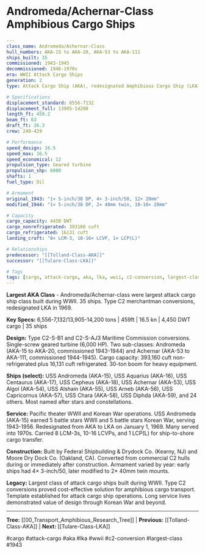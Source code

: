 # Andromeda/Achernar-Class Amphibious Cargo Ships

```yaml
---
class_name: Andromeda/Achernar-Class
hull_numbers: AKA-15 to AKA-20, AKA-53 to AKA-111
ships_built: 35
commissioned: 1943-1945
decommissioned: 1946-1970s
era: WWII Attack Cargo Ships
generation: 2
type: Attack Cargo Ship (AKA), redesignated Amphibious Cargo Ship (LKA) 1969

# Specifications
displacement_standard: 6556-7132
displacement_full: 13905-14200
length_ft: 459.2
beam_ft: 63
draft_ft: 26.3
crew: 249-429

# Performance
speed_design: 16.5
speed_max: 16.5
speed_economical: 12
propulsion_type: Geared turbine
propulsion_shp: 6000
shafts: 1
fuel_type: Oil

# Armament
original_1943: "1× 5-inch/38 DP, 4× 3-inch/50, 12× 20mm"
modified_1944: "1× 5-inch/38 DP, 2× 40mm twin, 10-18× 20mm"

# Capacity
cargo_capacity: 4450 DWT
cargo_nonrefrigerated: 393160 cuft
cargo_refrigerated: 16131 cuft
landing_craft: "8× LCM-3, 10-16× LCVP, 1× LCP(L)"

# Relationships
predecessor: "[[Tolland-Class-AKA]]"
successor: "[[Tulare-Class-LKA]]"

# Tags
tags: [cargo, attack-cargo, aka, lka, wwii, c2-conversion, largest-class, 1943]
---
```

**Largest AKA Class** - Andromeda/Achernar-class were largest attack cargo ship class built during WWII. 35 ships. Type C2 merchantman conversions, redesignated LKA in 1969.

**Key Specs:** 6,556-7,132/13,905-14,200 tons | 459ft | 16.5 kn | 4,450 DWT cargo | 35 ships

**Design:** Type C2-S-B1 and C2-S-AJ3 Maritime Commission conversions. Single-screw geared turbine (6,000 HP). Two sub-classes: Andromeda (AKA-15 to AKA-20, commissioned 1943-1944) and Achernar (AKA-53 to AKA-111, commissioned 1944-1945). Cargo capacity: 393,160 cuft non-refrigerated plus 16,131 cuft refrigerated. 30-ton boom for heavy equipment.

**Ships (select):** USS Andromeda (AKA-15), USS Aquarius (AKA-16), USS Centaurus (AKA-17), USS Cepheus (AKA-18), USS Achernar (AKA-53), USS Algol (AKA-54), USS Alshain (AKA-55), USS Arneb (AKA-56), USS Capricornus (AKA-57), USS Chara (AKA-58), USS Diphda (AKA-59), and 24 others. Most named after stars and constellations.

**Service:** Pacific theater WWII and Korean War operations. USS Andromeda (AKA-15) earned 5 battle stars WWII and 5 battle stars Korean War, serving 1943-1956. Redesignated from AKA to LKA on January 1, 1969. Many served into 1970s. Carried 8 LCM-3s, 10-16 LCVPs, and 1 LCP(L) for ship-to-shore cargo transfer.

**Construction:** Built by Federal Shipbuilding & Drydock Co. (Kearny, NJ) and Moore Dry Dock Co. (Oakland, CA). Converted from commercial C2 hulls during or immediately after construction. Armament varied by year: early ships had 4× 3-inch/50, later modified to 2× 40mm twin mounts.

**Legacy:** Largest class of attack cargo ships built during WWII. Type C2 conversions proved cost-effective solution for amphibious cargo transport. Template established for attack cargo ship operations. Long service lives demonstrated value of design through Korean War and beyond.

---
**Tree:** [[00_Transport_Amphibious_Research_Tree]] | **Previous:** [[Tolland-Class-AKA]] | **Next:** [[Tulare-Class-LKA]]

#cargo #attack-cargo #aka #lka #wwii #c2-conversion #largest-class #1943
